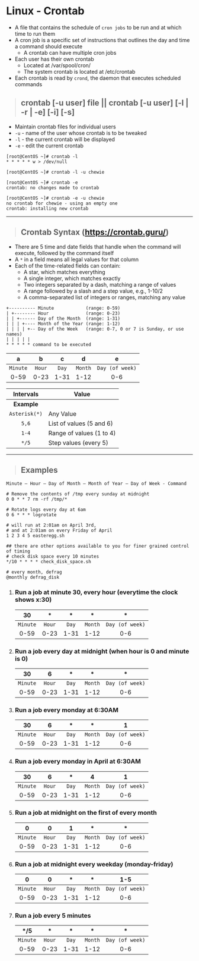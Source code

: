 # Linux - Crontab

- A file that contains the schedule of `cron jobs` to be run and at which time to run them
- A cron job is a specific set of instructions that outlines the day and time a command should execute
    - A crontab can have multiple cron jobs 
- Each user has their own crontab
    - Located at /var/spool/cron/<username>
    - The system crontab is located at /etc/crontab
- Each crontab is read by `crond`, the daemon that executes scheduled commands

> ## **crontab [-u user] file || crontab [-u user] [-l | -r | -e] [-i] [-s]**
- Maintain crontab files for individual users
- `-u` - name of the user whose crontab is to be tweaked
- `-l` - the current crontab will be displayed
- `-e` - edit the current crontab

```
[root@CentOS ~]# crontab -l 
* * * * * w > /dev/null

[root@CentOS ~]# crontab -l -u chewie

[root@CentOS ~]# crontab -e
crontab: no changes made to crontab

[root@CentOS ~]# crontab -e -u chewie
no crontab for chewie - using an empty one
crontab: installing new crontab
```

---

> ## **Crontab Syntax (https://crontab.guru/)**

- There are 5 time and date fields that handle when the command will execute, followed by the command itself
- A `*` in a field means all legal values for that column
- Each of the time-related fields can contain:
    - A star, which matches everything
    - A single integer, which matches exactly 
    - Two integers separated by a dash, matching a range of values
    - A range followed by a slash and a step value, e.g., 1-10/2
    - A comma-separated list of integers or ranges, matching any value




```
+---------- Minute            (range: 0-59)
| +-------- Hour              (range: 0-23)
| | +------ Day of the Month  (range: 1-31)
| | | +---- Month of the Year (range: 1-12)
| | | | +-- Day of the Week   (range: 0-7, 0 or 7 is Sunday, or use names)
| | | | |  
* * * * * command to be executed 
```



| **a**|**b**|**c**|**d**|**e**|
|:-:|:-:|:-:|:-:|:-:|
| `Minute`| `Hour`  | `Day`  | `Month`  | `Day (of week)`  |
|0-59 |0-23  |1-31 |1-12  |0-6  |

| **Intervals**   | **Value**   |
|:-------------:|-------------------|
| **Example** |
| `Asterisk(*)` | Any Value |
| `5,6` | List of values (5 and 6) |
| `1-4` | Range of values (1 to 4) |
| `*/5` | Step values (every 5) |

---

> ## **Examples**

```
Minute – Hour – Day of Month – Month of Year – Day of Week - Command
```

```
# Remove the contents of /tmp every sunday at midnight
0 0 * * 7 rm -rf /tmp/*

# Rotate logs every day at 6am
0 6 * * * logrotate 

# will run at 2:01am on April 3rd, 
# and at 2:01am on every Friday of April
1 2 3 4 5 easteregg.sh

## there are other options available to you for finer grained control of timing
# check disk space every 10 minutes 
*/10 * * * * check_disk_space.sh

# every month, defrag 
@monthly defrag_disk
```

1. ### Run a job at minute 30, every hour (everytime the clock shows x:30)

    | 30|*  |*  |*  |*  |
    |:-:|:-:|:-:|:-:|:-:|
    | `Minute`| `Hour`  | `Day`  | `Month`  | `Day (of week)`  |
    |0-59 |0-23  |1-31 |1-12  |0-6  |

2. ### Run a job every day at midnight (when hour is 0 and minute is 0)

    | 30|6  |*  |*  |*  |
    |:-:|:-:|:-:|:-:|:-:|
    | `Minute`| `Hour`  | `Day`  | `Month`  | `Day (of week)`  |
    |0-59 |0-23  |1-31 |1-12  |0-6  |

3. ### Run a job every monday at 6:30AM

    | 30|6  |*  |*  |1  |
    |:-:|:-:|:-:|:-:|:-:|
    | `Minute`| `Hour`  | `Day`  | `Month`  | `Day (of week)`  |
    |0-59 |0-23  |1-31 |1-12  |0-6  |

4. ### Run a job every monday in April at 6:30AM

    | 30|6  |*  |4  |1  |
    |:-:|:-:|:-:|:-:|:-:|
    | `Minute`| `Hour`  | `Day`  | `Month`  | `Day (of week)`  |
    |0-59 |0-23  |1-31 |1-12  |0-6  |

5. ### Run a job at midnight on the first of every month

    | 0|0  |1  |*  |*  |
    |:-:|:-:|:-:|:-:|:-:|
    | `Minute`| `Hour`  | `Day`  | `Month`  | `Day (of week)`  |
    |0-59 |0-23  |1-31 |1-12  |0-6  |

6. ### Run a job at midnight every weekday (monday-friday)

    | 0|0  |*  |*  |1-5  |
    |:-:|:-:|:-:|:-:|:-:|
    | `Minute`| `Hour`  | `Day`  | `Month`  | `Day (of week)`  |
    |0-59 | 0-23  | 1-31 | 1-12  |0-6  |

7. ### Run a job every 5 minutes

    | */5 |*  |*  |*  |*  |
    |:-:|:-:|:-:|:-:|:-:|
    | `Minute`| `Hour`  | `Day`  | `Month`  | `Day (of week)`  |
    |0-59 |0-23  |1-31 |1-12  |0-6  |